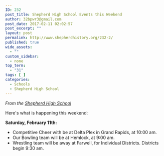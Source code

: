 ```yaml
---
ID: 232
post_title: Shepherd High School Events this Weekend
author: 32bpwr3@gmail.com
post_date: 2017-02-11 02:02:57
post_excerpt: ""
layout: post
permalink: http://www.shepherdhistory.org/232-2/
published: true
wide_assets:
  - ""
custom_sidebar:
  - none
top_term:
  - "31"
tags: [ ]
categories:
  - Schools
  - Shepherd High School
---
```

<em>From the </em><a href="https://www.facebook.com/shepherdmihs/"><em>Shepherd High School</em></a>

Here's what is happening this weekend:

<strong>Saturday, February 11th:</strong>
<ul>
 	<li>Competitive Cheer with be at Delta Plex in Grand Rapids, at 10:00 am.</li>
 	<li>Our Bowling team will be at Hemlock, at 9:00 am.</li>
 	<li>Wrestling team will be away at Farwell, for Individual Districts. Districts begin 9:30 am.</li>
</ul>